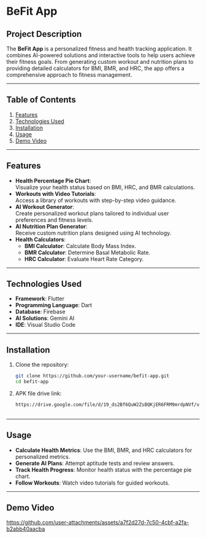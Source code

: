 # **BeFit App**  

## **Project Description**  
The **BeFit App** is a personalized fitness and health tracking application. It combines AI-powered solutions and interactive tools to help users achieve their fitness goals. From generating custom workout and nutrition plans to providing detailed calculators for BMI, BMR, and HRC, the app offers a comprehensive approach to fitness management.

---

## **Table of Contents**  
1. [Features](#features)  
2. [Technologies Used](#technologies-used)  
3. [Installation](#installation)  
4. [Usage](#usage)   
5. [Demo Video](#Demo-Video)  

---

## **Features**  
- **Health Percentage Pie Chart**:  
  Visualize your health status based on BMI, HRC, and BMR calculations.  
- **Workouts with Video Tutorials**:  
  Access a library of workouts with step-by-step video guidance.  
- **AI Workout Generator**:  
  Create personalized workout plans tailored to individual user preferences and fitness levels.  
- **AI Nutrition Plan Generator**:  
  Receive custom nutrition plans designed using AI technology.  
- **Health Calculators**:  
  - **BMI Calculator**: Calculate Body Mass Index.  
  - **BMR Calculator**: Determine Basal Metabolic Rate.  
  - **HRC Calculator**: Evaluate Heart Rate Category.  

---

## **Technologies Used**  
- **Framework**: Flutter  
- **Programming Language**: Dart  
- **Database**: Firebase  
- **AI Solutions**: Gemini AI  
- **IDE**: Visual Studio Code  

---

## **Installation**  
1. Clone the repository:  
   ```bash
   git clone https://github.com/your-username/befit-app.git
   cd befit-app
1. APK file drive link:  
   ```bash
   https://drive.google.com/file/d/19_ds2Bf6QuW2ZsBQKjER6FRM9mrdpNVf/view?usp=sharing
  
---

## **Usage**  
- **Calculate Health Metrics**: Use the BMI, BMR, and HRC calculators for personalized metrics.
- **Generate AI Plans**: Attempt aptitude tests and review answers.
- **Track Health Progress**: Monitor health status with the percentage pie chart.
- **Follow Workouts**: Watch video tutorials for guided workouts.

---

## **Demo Video** 
https://github.com/user-attachments/assets/a7f2d27d-7c50-4cbf-a2fa-b2abb40aacba

